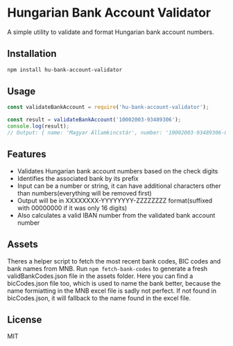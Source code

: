 # Hungarian Bank Account Validator

A simple utility to validate and format Hungarian bank account numbers.

## Installation

```bash
npm install hu-bank-account-validator
```

## Usage

```javascript
const validateBankAccount = require('hu-bank-account-validator');

const result = validateBankAccount('10002003-93489306');
console.log(result);
// Output: { name: 'Magyar Államkincstár', number: '10002003-93489306-00000000', bic: 'HUSTHUHB', iban: 'HU90100020039348930600000000' }
```

## Features

- Validates Hungarian bank account numbers based on the check digits
- Identifies the associated bank by its prefix
- Input can be a number or string, it can have additional characters other than numbers(everything will be removed first)
- Output will be in XXXXXXXX-YYYYYYYY-ZZZZZZZZ format(suffixed with 00000000 if it was only 16 digits)
- Also calculates a valid IBAN number from the validated bank account number

## Assets
Theres a helper script to fetch the most recent bank codes, BIC codes and bank names from MNB. Run `npm fetch-bank-codes` to generate a fresh validBankCodes.json file in the assets folder. Here you can find a bicCodes.json file too, which is used to name the bank better, because the name formiatting in the MNB excel file is sadly not perfect. If not found in bicCodes.json, it will fallback to the name found in the excel file.

## License

MIT
